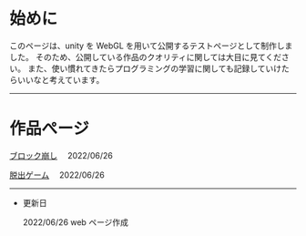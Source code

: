 # 始めに

このページは、unity を WebGL を用いて公開するテストページとして制作しました。
そのため、公開している作品のクオリティに関しては大目に見てください。
また、使い慣れてきたらプログラミングの学習に関しても記録していけたらいいなと考えています。

---

# 作品ぺージ

[ブロック崩し](practice1.md)　 2022/06/26

[脱出ゲーム](practice2.md)　 2022/06/26

---

- 更新日

  2022/06/26 web ページ作成
